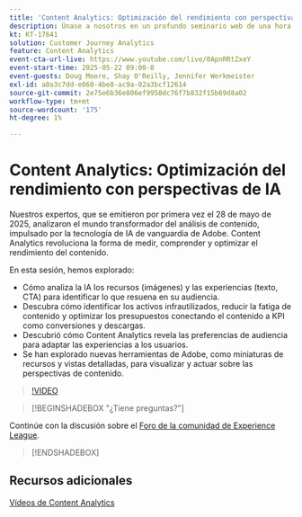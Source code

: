 ```yaml
---
title: 'Content Analytics: Optimización del rendimiento con perspectivas de IA'
description: Únase a nosotros en un profundo seminario web de una hora en el que profundizaremos en el mundo transformador del análisis de contenido, con la tecnología de IA de vanguardia de Adobe. En esta sesión se explorará cómo el análisis de contenido puede revolucionar la forma de medir, comprender y optimizar el rendimiento del contenido.
kt: KT-17641
solution: Customer Journey Analytics
feature: Content Analytics
event-cta-url-live: https://www.youtube.com/live/0ApnRRtZxeY
event-start-time: 2025-05-22 09:00-8
event-guests: Doug Moore, Shay O'Reilly, Jennifer Werkmeister
exl-id: a0a3c7dd-e060-4be8-ac9a-02a3bcf12614
source-git-commit: 2e75e6b36e806ef9958dc76f7b832f15b69d8a02
workflow-type: tm+mt
source-wordcount: '175'
ht-degree: 1%

---
```


# Content Analytics: Optimización del rendimiento con perspectivas de IA

Nuestros expertos, que se emitieron por primera vez el 28 de mayo de 2025, analizaron el mundo transformador del análisis de contenido, impulsado por la tecnología de IA de vanguardia de Adobe. Content Analytics revoluciona la forma de medir, comprender y optimizar el rendimiento del contenido.

En esta sesión, hemos explorado:

* Cómo analiza la IA los recursos (imágenes) y las experiencias (texto, CTA) para identificar lo que resuena en su audiencia.
* Descubra cómo identificar los activos infrautilizados, reducir la fatiga de contenido y optimizar los presupuestos conectando el contenido a KPI como conversiones y descargas.
* Descubrió cómo Content Analytics revela las preferencias de audiencia para adaptar las experiencias a los usuarios.
* Se han explorado nuevas herramientas de Adobe, como miniaturas de recursos y vistas detalladas, para visualizar y actuar sobre las perspectivas de contenido.

>[!VIDEO](https://video.tv.adobe.com/v/3460420/?quality=12&learn=on)

>[!BEGINSHADEBOX &quot;¿Tiene preguntas?&quot;]

Continúe con la discusión sobre el [Foro de la comunidad de Experience League](https://experienceleaguecommunities.adobe.com/t5/adobe-analytics-discussions/adobe-experience-league-live-content-analytics-optimize/m-p/756741?profile.language=es#M4712).

>[!ENDSHADEBOX]

## Recursos adicionales

[Vídeos de Content Analytics](https://experienceleague.adobe.com/es/docs/customer-journey-analytics-learn/tutorials/content-analytics/introduction-to-content-analytics)
